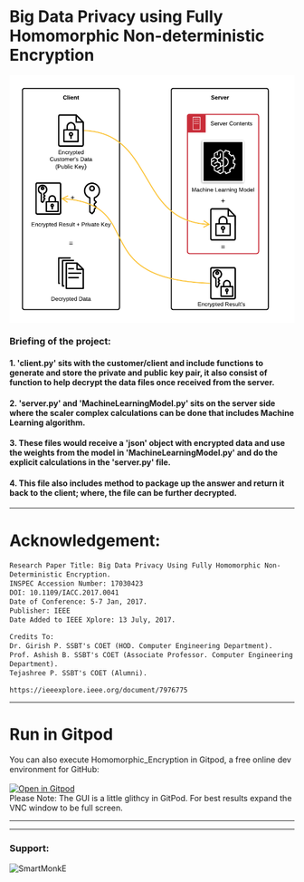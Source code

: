 # Big Data Privacy using Fully Homomorphic Non-deterministic Encryption

<img src="https://github.com/Mayur-Debu/Homomorphic_Encryption/blob/main/System%20Architecture.png" align="center"  />

### Briefing of the project:

#### 1. 'client.py' sits with the customer/client and include functions to generate and store the private and public key pair, it also consist of function to help decrypt the data files once received from the server.<br>
#### 2. 'server.py' and 'MachineLearningModel.py' sits on the server side where the scaler complex calculations can be done that includes Machine Learning algorithm. <br>
#### 3. These files would receive a 'json' object with encrypted data and use the weights from the model in 'MachineLearningModel.py' and do the explicit calculations in the 'server.py' file.<br> 
#### 4. This file also includes method to package up the answer and return it back to the client; where, the file can be further decrypted.

*****

# Acknowledgement:
```
Research Paper Title: Big Data Privacy Using Fully Homomorphic Non-Deterministic Encryption.
INSPEC Accession Number: 17030423
DOI: 10.1109/IACC.2017.0041
Date of Conference: 5-7 Jan, 2017.
Publisher: IEEE
Date Added to IEEE Xplore: 13 July, 2017.
```
```
Credits To:
Dr. Girish P. SSBT's COET (HOD. Computer Engineering Department).
Prof. Ashish B. SSBT's COET (Associate Professor. Computer Engineering Department).
Tejashree P. SSBT's COET (Alumni).
```
```
https://ieeexplore.ieee.org/document/7976775
```
****
# Run in Gitpod
You can also execute Homomorphic_Encryption in Gitpod, a free online dev environment for GitHub:<br><br>
[![Open in Gitpod](https://gitpod.io/button/open-in-gitpod.svg)](https:gitpod.io/#//github.com/Mayur-Debu/Homomorphic_Encryption)
<br>Please Note: The GUI is a little glithcy in GitPod. For best results expand the VNC window to be full screen.

*****
***

### Support:

<p><a href="https://www.buymeacoffee.com/SmartMonkE"> <img align="left" src="https://cdn.buymeacoffee.com/buttons/v2/default-yellow.png" height="50" width="210" alt="SmartMonkE" /></a></p>

